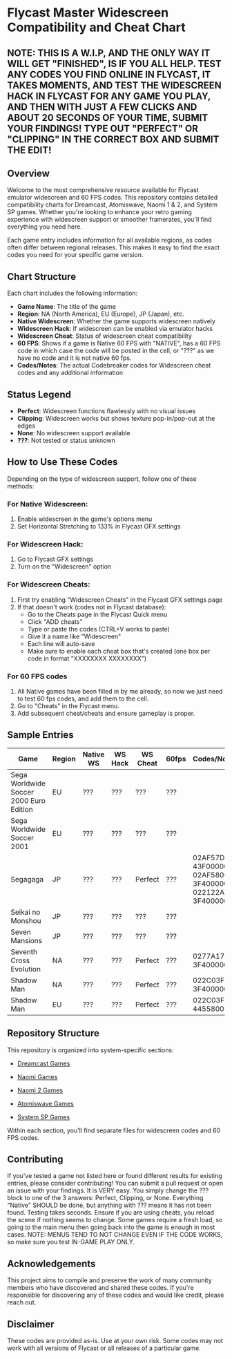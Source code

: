 # Flycast Master Widescreen Compatibility and Cheat Chart


## NOTE: THIS IS A W.I.P, AND THE ONLY WAY IT WILL GET "FINISHED", IS IF YOU ALL HELP. TEST ANY CODES YOU FIND ONLINE IN FLYCAST, IT TAKES MOMENTS, AND TEST THE WIDESCREEN HACK IN FLYCAST FOR ANY GAME YOU PLAY, AND THEN WITH JUST A FEW CLICKS AND ABOUT 20 SECONDS OF YOUR TIME, SUBMIT YOUR FINDINGS! TYPE OUT "PERFECT" OR "CLIPPING" IN THE CORRECT BOX AND SUBMIT THE EDIT!


## Overview

Welcome to the most comprehensive resource available for Flycast emulator widescreen and 60 FPS codes. This repository contains detailed compatibility charts for Dreamcast, Atomiswave, Naomi 1 & 2, and System SP games. Whether you're looking to enhance your retro gaming experience with widescreen support or smoother framerates, you'll find everything you need here.

Each game entry includes information for all available regions, as codes often differ between regional releases. This makes it easy to find the exact codes you need for your specific game version.

## Chart Structure

Each chart includes the following information:
- **Game Name**: The title of the game
- **Region**: NA (North America), EU (Europe), JP (Japan), etc.
- **Native Widescreen**: Whether the game supports widescreen natively
- **Widescreen Hack**: If widescreen can be enabled via emulator hacks
- **Widescreen Cheat**: Status of widescreen cheat compatibility
- **60 FPS**: Shows if a game is Native 60 FPS with "NATIVE", has a 60 FPS code in which case the code will be posted in the cell, or "???" as we have no code and it is not native 60 fps. 
- **Codes/Notes**: The actual Codebreaker codes for Widescreen cheat codes and any additional information

## Status Legend

- **Perfect**: Widescreen functions flawlessly with no visual issues
- **Clipping**: Widescreen works but shows texture pop-in/pop-out at the edges
- **None**: No widescreen support available
- **???**: Not tested or status unknown

## How to Use These Codes

Depending on the type of widescreen support, follow one of these methods:

### For Native Widescreen:
1. Enable widescreen in the game's options menu
2. Set Horizontal Stretching to 133% in Flycast GFX settings

### For Widescreen Hack:
1. Go to Flycast GFX settings
2. Turn on the "Widescreen" option

### For Widescreen Cheats:
1. First try enabling "Widescreen Cheats" in the Flycast GFX settings page
2. If that doesn't work (codes not in Flycast database):
   - Go to the Cheats page in the Flycast Quick menu
   - Click "ADD cheats"
   - Type or paste the codes (CTRL+V works to paste)
   - Give it a name like "Widescreen"
   - Each line will auto-save
   - Make sure to enable each cheat box that's created (one box per code in format "XXXXXXXX XXXXXXXX")

### For 60 FPS codes
1. All Native games have been filled in by me already, so now we just need to test 60 fps codes, and add them to the cell.
2. Go to "Cheats" in the Flycast menu.
3. Add subsequent cheat/cheats and ensure gameplay is proper.

## Sample Entries

| Game | Region | Native WS | WS Hack | WS Cheat |  60fps   |    Codes/Notes     |
|------|--------|-----------|---------|----------|----------|--------------------|
| Sega Worldwide Soccer 2000 Euro Edition | EU | ??? | ??? | ??? | ??? | |
| Sega Worldwide Soccer 2001 | EU | ??? | ??? | ??? | ??? | |
| Segagaga | JP | ??? | ??? | Perfect | ??? | 02AF57DC 43F00000, 02AF580C 3F400000, 022122A0 3F400000 |
| Seikai no Monshou | JP | ??? | ??? | ??? |??? | |
| Seven Mansions | JP | ??? | ??? | ??? | ??? | |
| Seventh Cross Evolution | NA | ??? | ??? | Perfect | ??? | 0277A178 3F400000 |
| Shadow Man | NA | ??? | ??? | Perfect | ??? | 022C03F4 3F400000 |
| Shadow Man | EU | ??? | ??? | Perfect | ??? | 022C03F8 44558000 |

## Repository Structure

This repository is organized into system-specific sections:

- [Dreamcast Games](https://github.com/nexus382/Flycast-Widescreen-Compatability-And-Cheat-Chart/blob/main/Dreamcast%20Widescreen.md)

- [Naomi Games](https://github.com/nexus382/Flycast-Widescreen-Compatability-And-Cheat-Chart/blob/main/arcade%widescreen.md#naomi)

- [Naomi 2 Games](https://github.com/nexus382/Flycast-Widescreen-Compatability-And-Cheat-Chart/blob/main/arcade%widescreen.md#naomi-2)

- [Atomiswave Games](https://github.com/nexus382/Flycast-Widescreen-Compatability-And-Cheat-Chart/blob/main/arcade%widescreen.md#atomiswave)
 
- [System SP Games](https://github.com/nexus382/Flycast-Widescreen-Compatability-And-Cheat-Chart/blob/main/arcade%widescreen.md#system-sp)

Within each section, you'll find separate files for widescreen codes and 60 FPS codes.

## Contributing

If you've tested a game not listed here or found different results for existing entries, please consider contributing! You can submit a pull request or open an issue with your findings. It is VERY easy. You simply change the ??? block to one of the 3 answers: Perfect, Clipping, or None. Everything "Native" SHOULD be done, but anything with ??? means it has not been found. Testing takes seconds. Ensure if you are using cheats, you reload the scene if nothing seems to change. Some games require a fresh load, so going to the main menu then going back into the game is enough in most cases. NOTE: MENUS TEND TO NOT CHANGE EVEN IF THE CODE WORKS, so make sure you test IN-GAME PLAY ONLY.
## Acknowledgements

This project aims to compile and preserve the work of many community members who have discovered and shared these codes. If you're responsible for discovering any of these codes and would like credit, please reach out.

## Disclaimer

These codes are provided as-is. Use at your own risk. Some codes may not work with all versions of Flycast or all releases of a particular game.
